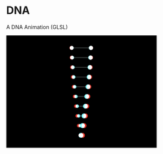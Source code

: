 # DNA

A DNA Animation (GLSL)

<img src="https://github.com/HaijianLiu/dna-glsl/blob/preview/DNA@2x.gif?raw=true" width="400">
